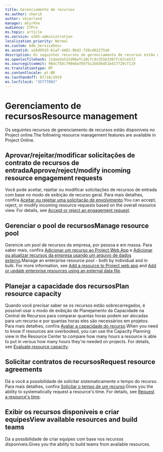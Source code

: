 ```yaml
---
title: Gerenciamento de recursos
ms.author: sharik
author: skjerland
manager: mnirkhe
audience: ITPro
ms.topic: article
ms.service: o365-administration
localization_priority: Normal
ms.custom: Adm_ServiceDesc
ms.assetid: a16d95d3-61af-4481-9bd2-f20cd02275a9
description: Os seguintes recursos de gerenciamento de recursos estão disponíveis no Project online.
ms.openlocfilehash: 11dee5e532d96efc20cfc9c35563307fc67ce572
ms.sourcegitcommit: 96dc758c790ddaf05f5c2b836451b417729cf119
ms.translationtype: MT
ms.contentlocale: pt-BR
ms.lasthandoff: 07/18/2019
ms.locfileid: "35777892"
---
```

# <a name="resource-management"></a><span data-ttu-id="dacce-103">Gerenciamento de recursos</span><span class="sxs-lookup"><span data-stu-id="dacce-103">Resource management</span></span>

<span data-ttu-id="dacce-104">Os seguintes recursos de gerenciamento de recursos estão disponíveis no Project online.</span><span class="sxs-lookup"><span data-stu-id="dacce-104">The following resource management features are available in Project Online.</span></span>
  
## <a name="approverejectmodify-incoming-resource-engagement-requests"></a><span data-ttu-id="dacce-105">Aprovar/rejeitar/modificar solicitações de contrato de recursos de entrada</span><span class="sxs-lookup"><span data-stu-id="dacce-105">Approve/reject/modify incoming resource engagement requests</span></span>
<span data-ttu-id="dacce-106"><a name="bkmk_ApproveRejectModify"> </a></span><span class="sxs-lookup"><span data-stu-id="dacce-106"></span></span>

<span data-ttu-id="dacce-p101">Você pode aceitar, rejeitar ou modificar solicitações de recursos de entrada com base no modo de exibição de recurso geral. Para mais detalhes, confira [Aceitar ou rejeitar uma solicitação de envolvimento](http://go.microsoft.com/fwlink/?LinkID=823659&amp;clcid=0x409).</span><span class="sxs-lookup"><span data-stu-id="dacce-p101">You can accept, reject, or modify incoming resource requests based on the overall resource view. For details, see [Accept or reject an engagement request](http://go.microsoft.com/fwlink/?LinkID=823659&amp;clcid=0x409).</span></span>
  
## <a name="manage-resource-pool"></a><span data-ttu-id="dacce-109">Gerenciar o pool de recursos</span><span class="sxs-lookup"><span data-stu-id="dacce-109">Manage resource pool</span></span>
<span data-ttu-id="dacce-110"><a name="bkmk_ManageResourcePool"> </a></span><span class="sxs-lookup"><span data-stu-id="dacce-110"></span></span>

<span data-ttu-id="dacce-p102">Gerencie um pool de recursos da empresa, por pessoa e em massa. Para saber mais, confira [Adicionar um recurso ao Project Web App](http://go.microsoft.com/fwlink/?LinkID=823660&amp;clcid=0x409) e [Adicionar ou atualizar recursos da empresa usando um arquivo de dados externo](http://go.microsoft.com/fwlink/?LinkID=823661&amp;clcid=0x409).</span><span class="sxs-lookup"><span data-stu-id="dacce-p102">Manage an enterprise resource pool - both by individual and in bulk. For more information, see [Add a resource to Project web app](http://go.microsoft.com/fwlink/?LinkID=823660&amp;clcid=0x409) and [Add or update enterprise resources using an external data file](http://go.microsoft.com/fwlink/?LinkID=823661&amp;clcid=0x409).</span></span>
  
## <a name="plan-resource-capacity"></a><span data-ttu-id="dacce-113">Planejar a capacidade dos recursos</span><span class="sxs-lookup"><span data-stu-id="dacce-113">Plan resource capacity</span></span>
<span data-ttu-id="dacce-114"><a name="bkmk_PlanResourceCapacity"> </a></span><span class="sxs-lookup"><span data-stu-id="dacce-114"></span></span>

<span data-ttu-id="dacce-p103">Quando você precisar saber se os recursos estão sobrecarregados, é possível usar o modo de exibição de Planejamento da Capacidade na Central de Recursos para comparar quantas horas podem ser alocadas para um recurso e por quantas horas eles são necessários em projetos. Para mais detalhes, confira [Avaliar a capacidade do recurso](http://go.microsoft.com/fwlink/?LinkID=823662&amp;clcid=0x409).</span><span class="sxs-lookup"><span data-stu-id="dacce-p103">When you need to know if resources are overbooked, you can use the Capacity Planning view in the Resource Center to compare how many hours a resource is able to put in versus how many hours they're needed on projects. For details, see [Evaluate resource capacity](http://go.microsoft.com/fwlink/?LinkID=823662&amp;clcid=0x409).</span></span>
  
## <a name="request-resource-agreements"></a><span data-ttu-id="dacce-117">Solicitar contratos de recursos</span><span class="sxs-lookup"><span data-stu-id="dacce-117">Request resource agreements</span></span>
<span data-ttu-id="dacce-118"><a name="bkmk_RequestResourceAgreements"> </a></span><span class="sxs-lookup"><span data-stu-id="dacce-118"></span></span>

<span data-ttu-id="dacce-p104">Dá a você a possibilidade de solicitar sistematicamente o tempo do recurso. Para mais detalhes, confira [Solicitar o tempo de um recurso](http://go.microsoft.com/fwlink/?LinkID=823663&amp;clcid=0x409).</span><span class="sxs-lookup"><span data-stu-id="dacce-p104">Gives you the ability to systematically request a resource's time. For details, see [Request a resource's time](http://go.microsoft.com/fwlink/?LinkID=823663&amp;clcid=0x409).</span></span>
  
## <a name="view-available-resources-and-build-teams"></a><span data-ttu-id="dacce-121">Exibir os recursos disponíveis e criar equipes</span><span class="sxs-lookup"><span data-stu-id="dacce-121">View available resources and build teams</span></span>
<span data-ttu-id="dacce-122"><a name="bkmk_ViewAvailableResources"> </a></span><span class="sxs-lookup"><span data-stu-id="dacce-122"></span></span>

<span data-ttu-id="dacce-123">Dá a possibilidade de criar equipes com base nos recursos disponíveis.</span><span class="sxs-lookup"><span data-stu-id="dacce-123">Gives you the ability to build teams from available resources.</span></span>
  

